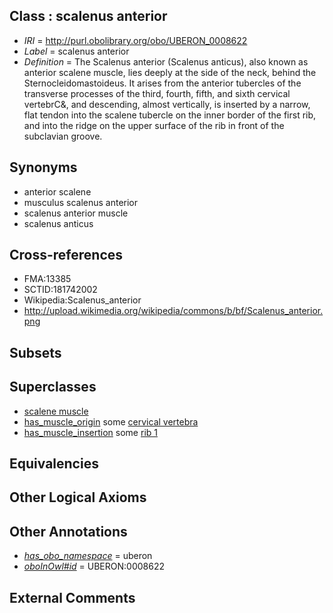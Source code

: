 
## Class : scalenus anterior

 * *IRI* = http://purl.obolibrary.org/obo/UBERON_0008622
 * *Label* = scalenus anterior
 * *Definition* = The Scalenus anterior (Scalenus anticus), also known as anterior scalene muscle, lies deeply at the side of the neck, behind the Sternocleidomastoideus. It arises from the anterior tubercles of the transverse processes of the third, fourth, fifth, and sixth cervical vertebrC&, and descending, almost vertically, is inserted by a narrow, flat tendon into the scalene tubercle on the inner border of the first rib, and into the ridge on the upper surface of the rib in front of the subclavian groove.

## Synonyms

 * anterior scalene
 * musculus scalenus anterior
 * scalenus anterior muscle
 * scalenus anticus

## Cross-references

 * FMA:13385
 * SCTID:181742002
 * Wikipedia:Scalenus_anterior
 * http://upload.wikimedia.org/wikipedia/commons/b/bf/Scalenus_anterior.png

## Subsets


## Superclasses

 * [scalene muscle](../../UBERON/11/UBERON_0008611.md)
 * [has_muscle_origin](../../RO/72/RO_0002372.md) some [cervical vertebra](../../UBERON/13/UBERON_0002413.md)
 * [has_muscle_insertion](../../RO/73/RO_0002373.md) some [rib 1](../../UBERON/01/UBERON_0004601.md)

## Equivalencies


## Other Logical Axioms


## Other Annotations

 * *[has_obo_namespace](../../ce/oboInOwl#hasOBONamespace.md)* = uberon
 * *[oboInOwl#id](../../id/oboInOwl#id.md)* = UBERON:0008622

## External Comments

